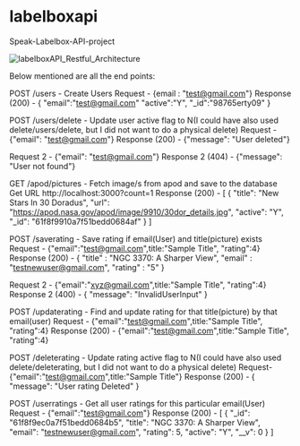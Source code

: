 # labelboxapi
Speak-Labelbox-API-project

![labelboxAPI_Restful_Architecture](https://user-images.githubusercontent.com/95505215/151939181-aca32709-16fa-44ff-80fb-5d162efd63ba.png)

Below mentioned are all the end points:

POST /users - Create Users
Request - {email : "test@gmail.com"}
Response (200) - 
          {
          "email":"test@gmail.com"
          "active":"Y",
          "_id":"98765erty09"
          }

POST /users/delete - Update user active flag to N(I could have also used delete/users/delete, but I did not want to do a physical delete)
Request - {"email": "test@gmail.com"}
Response (200) - {"message": "User deleted"}

Request 2 - {"email": "test@gmail.com"}
Response 2 (404) - {"message": "User not found"}

GET /apod/pictures - Fetch image/s from apod and save to the database
Get URL http://localhost:3000?count=1
Response (200) - [
    {
        "title": "New Stars In 30 Doradus",
        "url": "https://apod.nasa.gov/apod/image/9910/30dor_details.jpg",
        "active": "Y",
        "_id": "61f8f9910a7f51bedd0684af"
    }
]

POST /saverating - Save rating if email(User) and title(picture) exists
Request - {"email":"test@gmail.com",title:"Sample Title", "rating":4}
Response (200) - {
                    "title" : "NGC 3370: A Sharper View",
                    "email" : "testnewuser@gmail.com",
                    "rating" : "5"
                  }

Request 2 - {"email":"xyz@gmail.com",title:"Sample Title", "rating":4}
Response 2 (400) - { "message": "InvalidUserInput" }

POST /updaterating - Find and update rating for that title(picture) by that email(user)
Request - {"email":"test@gmail.com",title:"Sample Title", "rating":4}
Response (200) -  {"email":"test@gmail.com",title:"Sample Title", "rating":4}

POST /deleterating - Update rating active flag to N(I could have also used delete/deleterating, but I did not want to do a physical delete)
Request- {"email":"test@gmail.com",title:"Sample Title"}
Response (200) - { "message": "User rating Deleted" }

POST /userratings - Get all user ratings for this particular email(User)
Request - {"email":"test@gmail.com"}
Response (200) - [
    {
        "_id": "61f8f9ec0a7f51bedd0684b5",
        "title": "NGC 3370: A Sharper View",
        "email": "testnewuser@gmail.com",
        "rating": 5,
        "active": "Y",
        "__v": 0
    }
]
